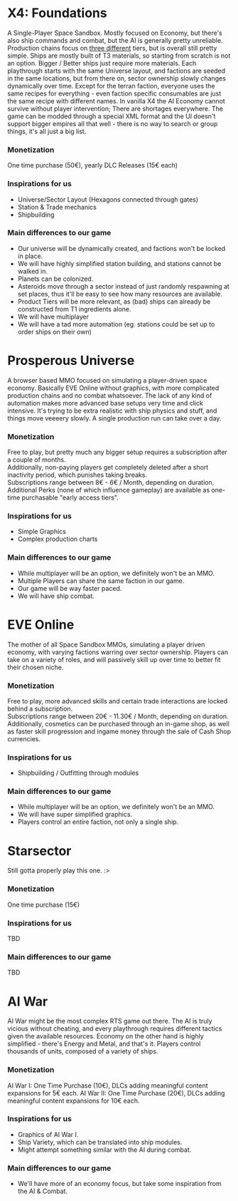 # X4: Foundations
A Single-Player Space Sandbox. Mostly focused on Economy, but there's also ship commands and combat, but the AI is generally pretty unreliable. Production chains focus on [three different](https://x4prodchart.com/) tiers, but is overall still pretty simple. Ships are mostly built of T3 materials, so starting from scratch is not an option. Bigger / Better ships just require more materials. Each playthrough starts with the same Universe layout, and factions are seeded in the same locations, but from there on, sector ownership slowly changes dynamically over time. Except for the terran faction, everyone uses the same recipes for everything - even faction specific consumables are just the same recipe with different names. In vanilla X4 the AI Economy cannot survive without player intervention; There are shortages everywhere. The game can be modded through a special XML format and the UI doesn't support bigger empires all that well - there is no way to search or group things, it's all just a big list.

### Monetization
One time purchase (50€), yearly DLC Releases (15€ each)

### Inspirations for us
- Universe/Sector Layout (Hexagons connected through gates)
- Station & Trade mechanics
- Shipbuilding

### Main differences to our game
- Our universe will be dynamically created, and factions won't be locked in place.
- We will have highly simplified station building, and stations cannot be walked in.
- Planets can be colonized.
- Asteroids move through a sector instead of just randomly respawning at set places, thus it'll be easy to see how many resources are available.
- Product Tiers will be more relevant, as (bad) ships can already be constructed from T1 ingredients alone. 
- We will have multiplayer
- We will have a tad more automation (eg. stations could be set up to order ships on their own)

# Prosperous Universe
A browser based MMO focused on simulating a player-driven space economy. Basically EVE Online without graphics, with more complicated production chains and no combat whatsoever. The lack of any kind of automation makes more advanced base setups very time and click intensive. It's trying to be extra realistic with ship physics and stuff, and things move veeeery slowly. A single production run can take over a day.

### Monetization
Free to play, but pretty much any bigger setup requires a subscription after a couple of months.<br> 
Additionally, non-paying players get completely deleted after a short inactivity period, which punishes taking breaks.<br>
Subscriptions range between 8€ - 6€ / Month, depending on duration.<br>
Additional Perks (none of which influence gameplay) are available as one-time purchasable "early access tiers".

### Inspirations for us
- Simple Graphics
- Complex production charts

### Main differences to our game
- While multiplayer will be an option, we definitely won't be an MMO.
- Multiple Players can share the same faction in our game.
- Our game will be way faster paced.
- We will have ship combat.

# EVE Online
The mother of all Space Sandbox MMOs, simulating a player driven economy, with varying factions warring over sector ownership. Players can take on a variety of roles, and will passively skill up over time to better fit their chosen niche.

### Monetization
Free to play, more advanced skills and certain trade interactions are locked behind a subscription.<br>
Subscriptions range between 20€ - 11.30€ / Month, depending on duration.<br>
Additionally, cosmetics can be purchased through an in-game shop, as well as faster skill progression and ingame money through the sale of Cash Shop currencies.

### Inspirations for us
- Shipbuilding / Outfitting through modules

### Main differences to our game
- While multiplayer will be an option, we definitely won't be an MMO.
- We will have super simplified graphics. 
- Players control an entire faction, not only a single ship.

# Starsector
Still gotta properly play this one. :>

### Monetization
One time purchase (15€)

### Inspirations for us
TBD

### Main differences to our game
TBD

# AI War
AI War might be the most complex RTS game out there. The AI is truly vicious without cheating, and every playthrough requires different tactics given the available resources. Economy on the other hand is highly simplified - there's Energy and Metal, and that's it. Players control thousands of units, composed of a variety of ships.

### Monetization
AI War I: One Time Purchase (10€), DLCs adding meaningful content expansions for 5€ each.
AI War II: One Time Purchase (20€), DLCs adding meaningful content expansions for 10€ each.

### Inspirations for us
- Graphics of AI War I.
- Ship Variety, which can be translated into ship modules.
- Might attempt something similar with the AI during combat.

### Main differences to our game
- We'll have more of an economy focus, but take some inspiration from the AI & Combat.
